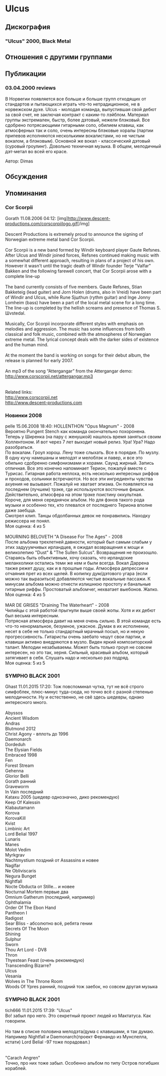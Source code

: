 # Ulcus



## Дискография

### "Ulcus" 2000, Black Metal




## Отношения с другими группами


## Публикации

### 03.04.2000 reviews 

<p>В Норвегии появляется все больше и больше групп отходящих от стандартов и пытающихся играть что-то нетрадиционное, не в норвежском духе. Ulcus - молодая команда, выпустившая свой дебют за свой счет, не заключая контракт с каким-то лэйблом. Материал группы экстремален, быстр, более дэтовый, нежели блэковый. Все сдобрено потрясающими гитарными соло, обилием клавиш, как атмосферных так и соло, очень интересны блэковые хоралы (партии припевов исполняются несколькими вокалистами, но не чистым вокалом, а блэковым). Основной же вокал - классический дэтовый (суровый гроулинг). Довольно техничная музыка. В общем, мелодичный дэт-метал во всей его красе.</p>

Автор: Dimas


## Обсуждения


## Упоминания

### Cor Scorpii

Gorath 11.08.2006 04:12:
[img]<A HREF="http://www.descent-productions.com/corscorpiilogo.gif" TARGET="_blank">http://www.descent-productions.com/corscorpiilogo.gif</A>[/img]<BR><BR>Descent Productions is extremely proud to announce the signing of Norwegian extreme metal band Cor Scorpii. <BR><BR>Cor Scorpii is a new band formed by Windir keyboard player Gaute Refsnes. After Ulcus and Windir joined forces, Refsnes continued making music with a somewhat different approach, resulting in plans of a project of his own. However it wasn't until the tragic death of Windir founder Terje "Valfar" Bakken and the following farewell concert, that Cor Scorpii arose with a complete line-up <BR><BR>The band currently consists of five members. Gaute Refsnes, Stian Bakketeig (lead guiter) and Jorn Holen (drums, also in Vreid) have been part of Windir and Ulcus, while Rune Sjшthun (rythm guitar) and Inge Jonny Lomheim (bass) have been a part of the local metal scene for a long time. The line-up is completed by the hellish screams and presence of Thomas S. Шvstedal. <BR><BR>Musically, Cor Scorpii incorporate different styles with emphasis on melodies and aggression. The music has some influences from both classical and folk music, combined with the atmospheres of Norwegian extreme metal. The lyrical concept deals with the darker sides of existence and the human mind. <BR><BR>At the moment the band is working on songs for their debut album, the release is planned for early 2007. <BR><BR>An mp3 of the song “Attergangar” from the Attergangar demo: <A HREF="http://www.corscorpii.net/attergangar.mp3" TARGET="_blank">http://www.corscorpii.net/attergangar.mp3</A><BR><BR> <BR>Related links:<BR><A HREF="http://www.corscorpii.net" TARGET="_blank">http://www.corscorpii.net</A><BR><A HREF="http://www.descent-productions.com" TARGET="_blank">http://www.descent-productions.com</A>

### Новинки 2008

pelle 15.06.2008 18:40:
HOLLENTHON "Opus Magnum" - 2008<BR>Вероятно Pungent Stench как команда окончательно похоронена. Теперь у Ширенка (на пару с женушкой) нашлось время заняться своим Холлентоном. И вот через 7 лет выходит новый релиз. Ура! Ура? Надо разобраться.<BR>По вокалам. Гроул хорош. Лену тоже слыхать. Все в порядке. По музлу. В одну кучу намешаны и мелодэт и мелоблэк и павер, и все это обильно сдобренно симфонизмами и хорами. Саунд жирный. Запись отличная. Все это конечно напоминает Терион, пожалуй вместе с Турисас. Гитарная работа неплоха, есть несколько интересных риффов и проходов, сольники встречаются. Но все эти ингредиенты чувства ахуения не вызывают. Пожалуй не хватает эпизма. Он появляется на последнем (лучшем) трэке, где используются восточные фишки. Действительно, атмосфера на этом трэке поистину оккультная.<BR>Короче, для меня середнячок альбом. Но для фэнов такого рода музыки и особенно тех, кто плевался от последнего Териона вполне даже заебцца.<BR>Смотрел клип. Танцы обдолбанных девок не понравились. Находку режиссера не понял.<BR>Моя оценка: 4 из 5<BR><BR>MOURNING BELOVETH "A Disease For The Ages" - 2008<BR>После альбома трехлетней давности, который был самым слабым у этих задууумчивых ирландцев, я ожидал возвращения к мощи и великолепию "Dust" & "The Sullen Sulcus". Возвращения не произошло.<BR>Стараясь быть объективным, хочу сказать, что ирландские меланхолики остались теми же кем и были всегда. Вокал Даррена также режет душу, как и в прошлые годы. Атмосфера депрессии  и отчаяния прет из всех щелей. В копилку дум/дэтового угара (если можно так выразиться) добавляются чистые вокальные пассажи. К минусам альбома можно отнести излишнюю простоту и банальные гитарные риффы. Простоватый альбомчег, нехватает выебонов. Жалко.<BR>Моя оценка: 4 из 5<BR><BR>MAR DE GRISES "Draining The Waterheart" - 2008<BR>Чилийцы с этой работой прыгнули выше своей жопы. Хотя и их дебют был весьма интересным. <BR>Потрясная атмосфера давит на меня очень сильно. В этой команде есть что-то ненормальное, безумное, ужасное. Думак в их исполнении, несет в себе не только стандартный мрачный посыл, но и некую прогрессивность. Гитаристы очень заебато чешут свои партии, и клавиши активно внедряются в музло. Виден яркий композиторский талант. Мелодии  незабываемы. Может быть только гроул не совсем интересен, но это так, херня. Сильный, красивый альбом, который затягивает в себя. Слушать надо и несколько раз подряд.<BR>Моя оценка: 5 из 5<BR>

### SYMPHO BLACK 2001

Ghast 11.01.2015 17:20:
Тож повспоминал чутка, тут не всё строго симфоблек, плюс-минус туда-сюда, но точно всё с разной степенью мелодичности. Ну и естественно, не свё здесь шедевры, однако интересного много.<BR><BR>Abyssos<BR>Ancient Wisdom<BR>Andras<BR>Blutmond 2012<BR>Christ Agony - вплоть до 1996<BR>Daemonarch<BR>Dordeduh<BR>The Elysian Fields<BR>Embraced 1998<BR>Fen<BR>Forest Stream<BR>Gehenna<BR>Glorior Belli<BR>Gorath ранний<BR>Graveworm<BR>In Vain последний<BR>Kataxu 2005 (шедевр однозначно, дико рекомендую)<BR>Keep Of Kalessin<BR>Klabautamann<BR>Korova<BR>KorovaKill<BR>Kvist<BR>Limbinic Art<BR>Lord Belial 1997<BR>Lunaris<BR>Manes<BR>Molot Vedim<BR>Myrkgrav<BR>Nachtmystium поздний от Assassins и новее<BR>Naglfar<BR>Ne Obliviscaris<BR>Negura Bunget<BR>Nightfall<BR>Nocte Obducta от Stille… и новее<BR>Nocturnal Mortem первые два<BR>Omnium Gatherum (последний, например)<BR>Ophthalamia<BR>Order Of The Ebon Hand<BR>Pantheon I<BR>Radigost<BR>Sear Bliss - абсолютно всё, ребята гении<BR>Secrets Of The Moon<BR>Shining<BR>Sulphur<BR>Sworn<BR>Thou Art Lord - DV8<BR>Thron<BR>Thyestean Feast (очень рекомендую)<BR>Transcending Bizarre?<BR>Ulcus<BR>Vesania<BR>Wolves in The Throne Room<BR>Woods Of Ypres ранний, поздний тож заебок, но совсем другая музыка

### SYMPHO BLACK 2001

tich666 11.01.2015 17:39:
"Ulcus"<BR>Во! забыл про него. Это секретный проект людей из Мактатуса. Как говорили.<BR><BR>Но там в списке половина мелодэта/дума с клавишами, я так думаю. Например Nightfall и Daemonarch(проект Фернандо из Мунспелла, кстати) Lord Belial -97 тоже порадовал.)<BR><BR><BR>"Carach Angren"<BR>Точно, про них тоже забыл. Особенно альбом по типу Остров погибших кораблей.

